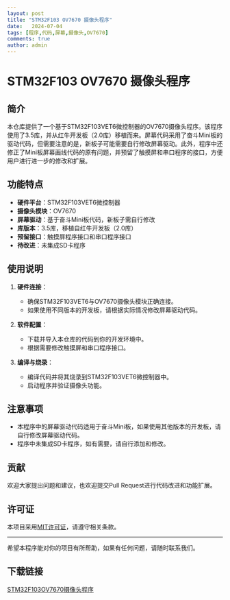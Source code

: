 ```yaml
---
layout: post
title: "STM32F103 OV7670 摄像头程序"
date:   2024-07-04
tags: [程序,代码,屏幕,摄像头,OV7670]
comments: true
author: admin
---
```

# STM32F103 OV7670 摄像头程序

## 简介

本仓库提供了一个基于STM32F103VET6微控制器的OV7670摄像头程序。该程序使用了3.5库，并从红牛开发板（2.0库）移植而来。屏幕代码采用了奋斗Mini板的驱动代码，但需要注意的是，新板子可能需要自行修改屏幕驱动。此外，程序中还修正了Mini板屏幕画线代码的原有问题，并预留了触摸屏和串口程序的接口，方便用户进行进一步的修改和扩展。

## 功能特点

- **硬件平台**：STM32F103VET6微控制器
- **摄像头模块**：OV7670
- **屏幕驱动**：基于奋斗Mini板代码，新板子需自行修改
- **库版本**：3.5库，移植自红牛开发板（2.0库）
- **预留接口**：触摸屏程序接口和串口程序接口
- **待改进**：未集成SD卡程序

## 使用说明

1. **硬件连接**：
   - 确保STM32F103VET6与OV7670摄像头模块正确连接。
   - 如果使用不同版本的开发板，请根据实际情况修改屏幕驱动代码。

2. **软件配置**：
   - 下载并导入本仓库的代码到你的开发环境中。
   - 根据需要修改触摸屏和串口程序接口。

3. **编译与烧录**：
   - 编译代码并将其烧录到STM32F103VET6微控制器中。
   - 启动程序并验证摄像头功能。

## 注意事项

- 本程序中的屏幕驱动代码适用于奋斗Mini板，如果使用其他版本的开发板，请自行修改屏幕驱动代码。
- 程序中未集成SD卡程序，如有需要，请自行添加和修改。

## 贡献

欢迎大家提出问题和建议，也欢迎提交Pull Request进行代码改进和功能扩展。

## 许可证

本项目采用[MIT许可证](LICENSE)，请遵守相关条款。

---

希望本程序能对你的项目有所帮助，如果有任何问题，请随时联系我们。

## 下载链接

[STM32F103OV7670摄像头程序](https://pan.quark.cn/s/5d5377c06c8e)